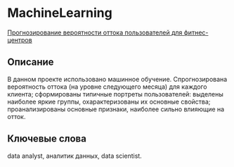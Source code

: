 # MachineLearning  

[Прогнозирование вероятности оттока пользователей для фитнес-центров](https://nbviewer.org/gist/asenachin/40fc54a72c8c835743a4b19833a8b09e)

## Описание  

В данном проекте использовано машинное обучение. Спрогнозирована вероятность
оттока (на уровне следующего месяца) для каждого клиента; сформированы типичные
портреты пользователей: выделены наиболее яркие группы, охарактеризованы их
основные свойства; проанализированы основные признаки, наиболее сильно влияющие
на отток.

## Ключевые слова  

data analyst, аналитик данных, data scientist.
